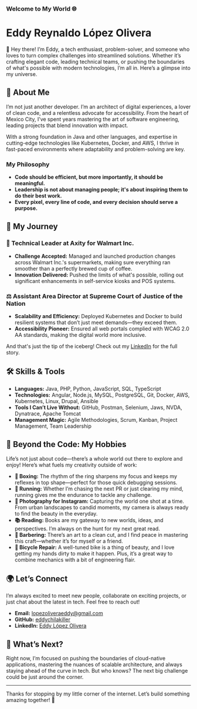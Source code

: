 ### Welcome to My World 🌐

# Eddy Reynaldo López Olivera

👋 Hey there! I’m Eddy, a tech enthusiast, problem-solver, and someone who loves to turn complex challenges into streamlined solutions. Whether it’s crafting elegant code, leading technical teams, or pushing the boundaries of what's possible with modern technologies, I’m all in. Here’s a glimpse into my universe.

## 🚀 About Me

I’m not just another developer. I’m an architect of digital experiences, a lover of clean code, and a relentless advocate for accessibility. From the heart of Mexico City, I’ve spent years mastering the art of software engineering, leading projects that blend innovation with impact.

With a strong foundation in Java and other languages, and expertise in cutting-edge technologies like Kubernetes, Docker, and AWS, I thrive in fast-paced environments where adaptability and problem-solving are key.

### My Philosophy
- **Code should be efficient, but more importantly, it should be meaningful.**
- **Leadership is not about managing people; it's about inspiring them to do their best work.**
- **Every pixel, every line of code, and every decision should serve a purpose.**

## 💼 My Journey

### 🚧 Technical Leader at Axity for Walmart Inc.
- **Challenge Accepted:** Managed and launched production changes across Walmart Inc.'s supermarkets, making sure everything ran smoother than a perfectly brewed cup of coffee.
- **Innovation Delivered:** Pushed the limits of what's possible, rolling out significant enhancements in self-service kiosks and POS systems.

### ⚖️ Assistant Area Director at Supreme Court of Justice of the Nation
- **Scalability and Efficiency:** Deployed Kubernetes and Docker to build resilient systems that don’t just meet demands—they exceed them.
- **Accessibility Pioneer:** Ensured all web portals complied with WCAG 2.0 AA standards, making the digital world more inclusive.

And that's just the tip of the iceberg! Check out my [LinkedIn](https://www.linkedin.com/in/eddy-lopez-olivera) for the full story.

## 🛠️ Skills & Tools

- **Languages:** Java, PHP, Python, JavaScript, SQL, TypeScript
- **Technologies:** Angular, Node.js, MySQL, PostgreSQL, Git, Docker, AWS, Kubernetes, Linux, Drupal, Ansible
- **Tools I Can’t Live Without:** GitHub, Postman, Selenium, Jaws, NVDA, Dynatrace, Apache Tomcat
- **Management Magic:** Agile Methodologies, Scrum, Kanban, Project Management, Team Leadership

## 🎨 Beyond the Code: My Hobbies

Life’s not just about code—there’s a whole world out there to explore and enjoy! Here’s what fuels my creativity outside of work:

- **🥊 Boxing:** The rhythm of the ring sharpens my focus and keeps my reflexes in top shape—perfect for those quick debugging sessions.
- **🏃 Running:** Whether I’m chasing the next PR or just clearing my mind, running gives me the endurance to tackle any challenge.
- **📸 Photography for Instagram:** Capturing the world one shot at a time. From urban landscapes to candid moments, my camera is always ready to find the beauty in the everyday.
- **📚 Reading:** Books are my gateway to new worlds, ideas, and perspectives. I’m always on the hunt for my next great read.
- **💈 Barbering:** There’s an art to a clean cut, and I find peace in mastering this craft—whether it’s for myself or a friend.
- **🚴 Bicycle Repair:** A well-tuned bike is a thing of beauty, and I love getting my hands dirty to make it happen. Plus, it’s a great way to combine mechanics with a bit of engineering flair.

## 🌍 Let’s Connect

I’m always excited to meet new people, collaborate on exciting projects, or just chat about the latest in tech. Feel free to reach out!

- **Email:** lopezoliveraeddy@gmail.com
- **GitHub:** [eddychilakiller](https://github.com/eddychilakiller)
- **LinkedIn:** [Eddy López Olivera](https://www.linkedin.com/in/eddy-lopez-olivera)

## 🎯 What’s Next?

Right now, I’m focused on pushing the boundaries of cloud-native applications, mastering the nuances of scalable architecture, and always staying ahead of the curve in tech. But who knows? The next big challenge could be just around the corner.

---

Thanks for stopping by my little corner of the internet. Let’s build something amazing together! 🚀
